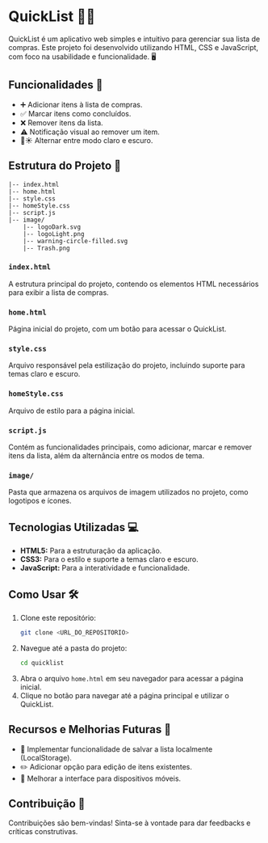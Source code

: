 # QuickList 🛒✨

QuickList é um aplicativo web simples e intuitivo para gerenciar sua lista de compras. Este projeto foi desenvolvido utilizando HTML, CSS e JavaScript, com foco na usabilidade e funcionalidade. 🖥️

## Funcionalidades 🌟

- ➕ Adicionar itens à lista de compras.
- ✅ Marcar itens como concluídos.
- ❌ Remover itens da lista.
- ⚠️ Notificação visual ao remover um item.
- 🌙☀️ Alternar entre modo claro e escuro.

## Estrutura do Projeto 📂

```
|-- index.html
|-- home.html
|-- style.css
|-- homeStyle.css
|-- script.js
|-- image/
    |-- logoDark.svg
    |-- logoLight.png
    |-- warning-circle-filled.svg
    |-- Trash.png
```

### `index.html`
A estrutura principal do projeto, contendo os elementos HTML necessários para exibir a lista de compras.

### `home.html`
Página inicial do projeto, com um botão para acessar o QuickList.

### `style.css`
Arquivo responsável pela estilização do projeto, incluindo suporte para temas claro e escuro.

### `homeStyle.css`
Arquivo de estilo para a página inicial.

### `script.js`
Contém as funcionalidades principais, como adicionar, marcar e remover itens da lista, além da alternância entre os modos de tema.

### `image/`
Pasta que armazena os arquivos de imagem utilizados no projeto, como logotipos e ícones.

## Tecnologias Utilizadas 💻

- **HTML5:** Para a estruturação da aplicação.
- **CSS3:** Para o estilo e suporte a temas claro e escuro.
- **JavaScript:** Para a interatividade e funcionalidade.

## Como Usar 🛠️

1. Clone este repositório:
   ```bash
   git clone <URL_DO_REPOSITORIO>
   ```
2. Navegue até a pasta do projeto:
   ```bash
   cd quicklist
   ```
3. Abra o arquivo `home.html` em seu navegador para acessar a página inicial.
4. Clique no botão para navegar até a página principal e utilizar o QuickList.

## Recursos e Melhorias Futuras 🚀

- 💾 Implementar funcionalidade de salvar a lista localmente (LocalStorage).
- ✏️ Adicionar opção para edição de itens existentes.
- 📱 Melhorar a interface para dispositivos móveis.

## Contribuição 🤝
Contribuições são bem-vindas! Sinta-se à vontade para dar feedbacks e críticas construtivas.

